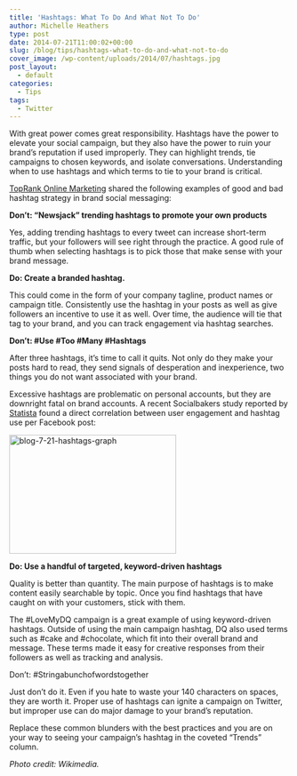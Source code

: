 ```yaml
---
title: 'Hashtags: What To Do And What Not To Do'
author: Michelle Heathers
type: post
date: 2014-07-21T11:00:02+00:00
slug: /blog/tips/hashtags-what-to-do-and-what-not-to-do
cover_image: /wp-content/uploads/2014/07/hashtags.jpg
post_layout:
  - default
categories:
  - Tips
tags:
  - Twitter
---
```


With great power comes great responsibility. Hashtags have the power to elevate your social campaign, but they also have the power to ruin your brand’s reputation if used improperly. They can highlight trends, tie campaigns to chosen keywords, and isolate conversations. Understanding when to use hashtags and which terms to tie to your brand is critical.

[TopRank Online Marketing][1] shared the following examples of good and bad hashtag strategy in brand social messaging:

**Don’t: “Newsjack” trending hashtags to promote your own products**

Yes, adding trending hashtags to every tweet can increase short-term traffic, but your followers will see right through the practice. A good rule of thumb when selecting hashtags is to pick those that make sense with your brand message.

**Do: Create a branded hashtag.**

This could come in the form of your company tagline, product names or campaign title. Consistently use the hashtag in your posts as well as give followers an incentive to use it as well. Over time, the audience will tie that tag to your brand, and you can track engagement via hashtag searches.

**Don’t: #Use #Too #Many #Hashtags**

After three hashtags, it’s time to call it quits. Not only do they make your posts hard to read, they send signals of desperation and inexperience, two things you do not want associated with your brand.

Excessive hashtags are problematic on personal accounts, but they are downright fatal on brand accounts. A recent Socialbakers study reported by [Statista][2] found a direct correlation between user engagement and hashtag use per Facebook post:

[<img class="aligncenter wp-image-752 size-full" src="/wp-content/uploads/2014/07/statista-300x214.jpg" alt="blog-7-21-hashtags-graph" width="300" height="214" srcset="/wp-content/uploads/2014/07/statista-300x214.jpg 300w, /wp-content/uploads/2014/07/statista-300x214-180x128.jpg 180w" sizes="(max-width: 300px) 100vw, 300px" />][3]

**Do: Use a handful of targeted, keyword-driven hashtags**

Quality is better than quantity. The main purpose of hashtags is to make content easily searchable by topic. Once you find hashtags that have caught on with your customers, stick with them.

The #LoveMyDQ campaign is a great example of using keyword-driven hashtags. Outside of using the main campaign hashtag, DQ also used terms such as #cake and #chocolate, which fit into their overall brand and message. These terms made it easy for creative responses from their followers as well as tracking and analysis.

Don&#8217;t: #Stringabunchofwordstogether

Just don’t do it. Even if you hate to waste your 140 characters on spaces, they are worth it. Proper use of hashtags can ignite a campaign on Twitter, but improper use can do major damage to your brand’s reputation.

Replace these common blunders with the best practices and you are on your way to seeing your campaign’s hashtag in the coveted “Trends” column.

_Photo credit: Wikimedia._

[1]: http://www.toprankblog.com/2014/04/hashtag-marketing/
[2]: http://www.statista.com/chart/2032/hashtags-affect-interaction/
[3]: /wp-content/uploads/2014/07/statista-300x214.jpg
